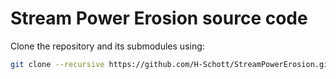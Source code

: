 # Stream Power Erosion source code

Clone the repository and its submodules using:
```sh
git clone --recursive https://github.com/H-Schott/StreamPowerErosion.git
```
